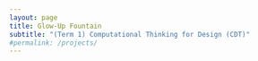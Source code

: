 ```yaml
---
layout: page
title: Glow-Up Fountain
subtitle: "(Term 1) Computational Thinking for Design (CDT)"
#permalink: /projects/
---
```

